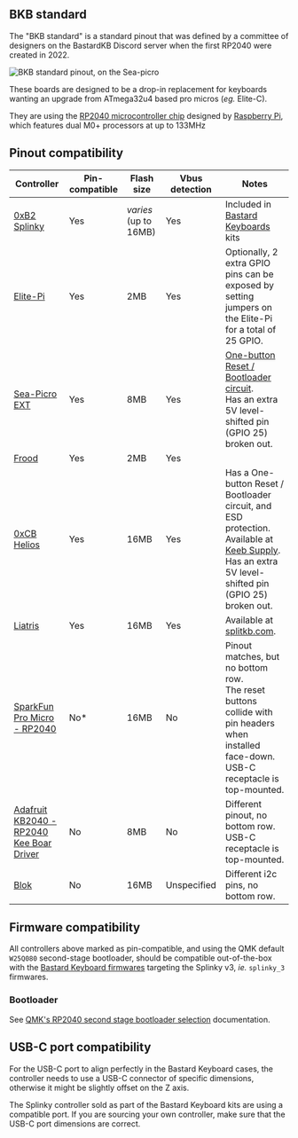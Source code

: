 ## BKB standard

The "BKB standard" is a standard pinout that was defined by a committee of designers on the BastardKB Discord server when the first RP2040 were created in 2022.

![BKB standard pinout, on the Sea-picro](https://github.com/joshajohnson/sea-picro/raw/master/documentation/pinout/sea-picro-top-pinout-rory-render.png)

These boards are designed to be a drop-in replacement for keyboards wanting an upgrade from ATmega32u4 based pro micros (_eg._ Elite-C).

They are using the [RP2040 microcontroller chip](https://www.raspberrypi.com/products/rp2040/) designed by [Raspberry Pi](https://www.raspberrypi.com/), which features dual M0+ processors at up to 133MHz

## Pinout compatibility

Controller | Pin-compatible | Flash size | Vbus detection | Notes
---------- | -------------- | ---------- | -------------- | -----
[0xB2 Splinky](https://github.com/plut0nium/0xB2/) | Yes | _varies_ (up to 16MB) | Yes | Included in [Bastard Keyboards](https://bastardkb.com) kits
[Elite-Pi](https://docs.keeb.io/elite-pi-guide) | Yes | 2MB | Yes | Optionally, 2 extra GPIO pins can be exposed by setting jumpers on the Elite-Pi for a total of 25 GPIO.
[Sea-Picro EXT](https://github.com/joshajohnson/sea-picro) | Yes | 8MB | Yes | [One-button Reset / Bootloader circuit](https://github.com/joshajohnson/sea-picro#one-button-reset--bootloader-circuit). <br />Has an extra 5V level-shifted pin (GPIO 25) broken out.
[Frood](https://github.com/piit79/Frood) | Yes | 2MB | Yes |
[0xCB Helios](https://github.com/0xCB-dev/0xCB-Helios) | Yes | 16MB | Yes | Has a One-button Reset / Bootloader circuit, and ESD protection. <br />Available at [Keeb Supply](https://keeb.supply/products/0xcb-helios). <br />Has an extra 5V level-shifted pin (GPIO 25) broken out.
[Liatris](https://splitkb.com/products/liatris) | Yes | 16MB | Yes | Available at [splitkb.com](https://splitkb.com/collections/featured-products/products/liatris).
[SparkFun Pro Micro - RP2040](https://www.sparkfun.com/products/18288) | No* | 16MB | No | Pinout matches, but no bottom row. <br />The reset buttons collide with pin headers when installed face-down. <br />USB-C receptacle is top-mounted.
[Adafruit KB2040 - RP2040 Kee Boar Driver](https://www.adafruit.com/product/5302) | No | 8MB | No | Different pinout, no bottom row. <br />USB-C receptacle is top-mounted. |
[Blok](https://peg.software/docs/blok) | No | 16MB | Unspecified | Different i2c pins, no bottom row. |

## Firmware compatibility

All controllers above marked as pin-compatible, and using the QMK default `W25Q080` second-stage bootloader, should be compatible out-of-the-box with the [Bastard Keyboard firmwares](https://github.com/bastardkb/bastardkb-qmk/releases) targeting the Splinky v3, _ie._ `splinky_3` firmwares.

### Bootloader

See [QMK's RP2040 second stage bootloader selection](https://qmk.github.io/qmk_docs_devel/#/platformdev_rp2040?id=rp2040-second-stage-bootloader-selection) documentation.

## USB-C port compatibility

For the USB-C port to align perfectly in the Bastard Keyboard cases, the controller needs to use a USB-C connector of specific dimensions, otherwise it might be slightly offset on the Z axis.

The Splinky controller sold as part of the Bastard Keyboard kits are using a compatible port. If you are sourcing your own controller, make sure that the USB-C port dimensions are correct.

